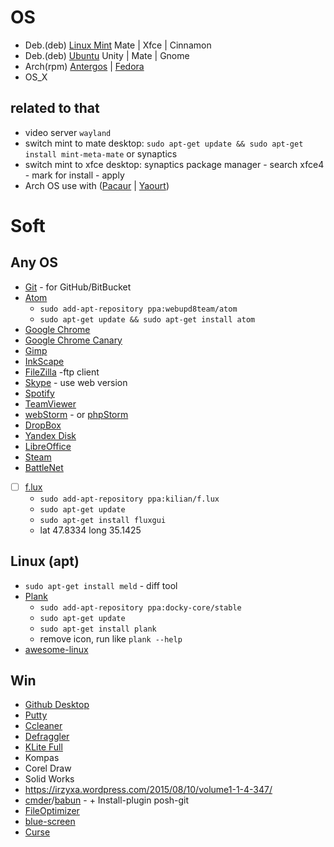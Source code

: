 # OS

- Deb.(deb) [Linux Mint](http://www.linuxmint.com/) Mate | Xfce | Cinnamon
- Deb.(deb) [Ubuntu](http://www.ubuntu.com/) Unity | Mate | Gnome
- Arch(rpm) [Antergos](http://antergos.com/) | [Fedora](https://getfedora.org/)
- OS_X

## related to that

- video server `wayland`
- switch mint to mate desktop: `sudo apt-get update && sudo apt-get install mint-meta-mate` or synaptics
- switch mint to xfce desktop: synaptics package manager - search xfce4 - mark for install - apply
- Arch OS use with ([Pacaur](https://wiki.archlinux.org/index.php/Pacaur) | [Yaourt](https://wiki.archlinux.org/index.php/Yaourt))

# Soft

## Any OS

- [Git](https://git-scm.com/) - for GitHub/BitBucket
- [Atom](https://atom.io/)
	- `sudo add-apt-repository ppa:webupd8team/atom`
	- `sudo apt-get update && sudo apt-get install atom`
- [Google Chrome](https://www.google.com/chrome/)
- [Google Chrome Canary](https://www.google.com/chrome/browser/canary.html)
- [Gimp](https://www.gimp.org/)
- [InkScape](https://inkscape.org)
- [FileZilla](https://filezilla-project.org/) -ftp client
- [Skype](https://www.skype.com) - use web version
- [Spotify](https://www.spotify.com)
- [TeamViewer](https://www.teamviewer.com)
- [webStorm](https://www.jetbrains.com/webstorm/) - or [phpStorm](https://www.jetbrains.com/phpstorm/)
- [DropBox](https://www.dropbox.com/)
- [Yandex Disk](https://disk.yandex.ua/client/disk)
- [LibreOffice](https://ru.libreoffice.org/)
- [Steam](https://store.steampowered.com/)
- [BattleNet](https://eu.battle.net/)

- [ ] [f.lux](https://justgetflux.com/)
  - `sudo add-apt-repository ppa:kilian/f.lux`
  - `sudo apt-get update`
  - `sudo apt-get install fluxgui`
  - lat 47.8334 long 35.1425

## Linux (apt)

- `sudo apt-get install meld` - diff tool
- [Plank](https://launchpad.net/plank)
  - `sudo add-apt-repository ppa:docky-core/stable`
  - `sudo apt-get update`
  - `sudo apt-get install plank`
  - remove icon, run like `plank --help`
- [awesome-linux](https://github.com/aleksandar-todorovic/awesome-linux)

## Win

- [Github Desktop](https://desktop.github.com/)
- [Putty](http://www.chiark.greenend.org.uk/~sgtatham/putty/download.html)
- [Ccleaner](https://www.piriform.com/ccleaner/download)
- [Defraggler](https://www.piriform.com/defraggler/download)
- [KLite Full](http://www.codecguide.com/download_k-lite_codec_pack_full.htm)
- Kompas
- Corel Draw
- Solid Works
- https://irzyxa.wordpress.com/2015/08/10/volume1-1-4-347/
- [cmder](http://cmder.net/)/[babun](https://babun.github.io/) - + Install-plugin posh-git
- [FileOptimizer](http://nikkhokkho.sourceforge.net/static.php?page=FileOptimizer)
- [blue-screen](http://www.nirsoft.net/utils/blue_screen_view.html#DownloadLinks
)
- [Curse](https://www.curse.com)
